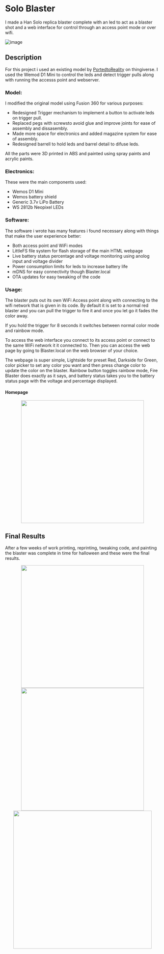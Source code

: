 # Solo Blaster
I made a Han Solo replica blaster complete with an led to act as a blaster shot and a web interface for control through an access point mode or over wifi.

![image](https://github.com/scatmanspace/SoloBlaster/blob/master/Model/Render1.png)

## Description
For this project i used an existing model by [PortedtoReality](https://www.thingiverse.com/thing:1915956) on thingiverse. I used the Wemod D1 Mini to control the leds and detect trigger pulls along with running the accesss point and webserver.

### Model:
I modified the original model using Fusion 360 for various purposes:

* Redesigned Trigger mechanism to implement a button to activate leds on trigger pull.
* Replaced pegs with screwsto avoid glue and improve joints for ease of assembly and dissasembly.
* Made more space for electronics and added magazine system for ease of assembly.
* Redesigned barrell to hold leds and barrel detail to difuse leds.

All the parts were 3D printed in ABS and painted using spray paints and acrylic paints.

### Electronics:
These were the main components used:

* Wemos D1 Mini
* Wemos battery shield
* Generic 3.7v LiPo Battery
* WS 2812b Neopixel LEDs

### Software:
The software i wrote has many features i found necessary along with things that make the user experience better:

* Both access point and WiFi modes
* LittleFS file system for flash storage of the main HTML webpage
* Live battery status percentage and voltage monitoring using anolog input and voltage divider
* Power consumption limits for leds to increase battery life
* mDNS for easy connectivity though Blaster.local
* OTA updates for easy tweaking of the code

### Usage:
The blaster puts out its own WiFi Access point along with connecting to the wifi network that is given in its code. By default it is set to a normal red blaster and you can pull the trigger to fire it and once you let go it fades the color away.

If you hold the trigger for 8 seconds it switches between normal color mode and rainbow mode. 

To access the web interface you connect to its access point or connect to the same WiFi network it it connected to. Then you can access the web page by going to Blaster.local on the web browser of your choice.

The webpage is super simple, Lightside for preset Red, Darkside for Green, color picker to set any color you want and then press change color to update the color on the blaster. Rainbow button toggles rainbow mode, Fire Blaster does exactly as it says, and battery status takes you to the battery status page with the voltage and percentage displayed.

   
#### Homepage
<p align="center">
    <img width="400" src="https://user-images.githubusercontent.com/33579118/199863876-6709977a-383f-43aa-8d8b-a9a02196f4ff.png">
</p>

## Final Results
After a few weeks of work printing, reprinting, tweaking code, and painting the blaster was complete in time for halloween and these were the final results.

<p align="center">
    <img width="400" src="https://user-images.githubusercontent.com/33579118/199864760-6da95887-49ba-46c7-b1c9-57f72a6b8f58.png">
    <img width="400" src="https://user-images.githubusercontent.com/33579118/199864752-7b1be22f-a263-4f81-98a6-ac4342c91fba.png">
    <img width="450" src="https://user-images.githubusercontent.com/33579118/199866909-44fc1523-a59e-4e19-91f6-ceef32717054.JPEG">
</p>






